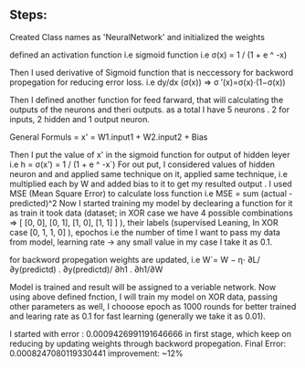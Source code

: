 ## Steps:

Created Class names as 'NeuralNetwork' and initialized the weights

defined an activation function i.e sigmoid function i.e σ(x) = 1 / (1 + e ^ -x)

Then I used derivative of Sigmoid function that is neccessory for backword propegation for reducing error loss. i.e dy/dx (σ(x)) => σ ′(x)=σ(x)⋅(1−σ(x))

Then I defined another function for feed farward, that will calculating the outputs of the neurons and theri outputs. as a total I have 5 neurons . 2 for inputs, 2 hidden and 1 output neuron.

General Formuls = x' = W1.input1 + W2.input2 + Bias

Then I put the value of x' in the sigmoid function for output of hidden leyer i.e h = σ(x') = 1 / (1 + e ^ -x`)
For out put, I considered values of hidden neuron and and applied same technique on it, applied same technique, i.e multiplied each by W and added bias to it to get my resulted output .
I used MSE (Mean Square Error) to calculate loss function i.e MSE = sum (actual -predicted)^2
Now I started training my model by declearing a function for it as train it took data (dataset; in XOR case we have 4 possible combinations => [ [0, 0], [0, 1], [1, 0], [1, 1] ] ), their labels (supervised Leaning, In XOR case [0, 1, 1, 0] ), epochos i.e the number of time I want to pass my data from model, learning rate -> any small value in my case I take it as 0.1.

for backword propegation weights are updated, i.e W`= W − η⋅ ∂L/∂y(predictd) . ∂y(predictd)/ ∂h1 . ∂h1/∂W

Model is trained and result will be assigned to a veriable network.
Now using above defined fnction, I will train my model on XOR data, passing other parameters as well, I chooose epoch as 1000 rounds for better trained and learing rate as 0.1 for fast learning (generally we take it as 0.01).

I started with error : 0.0009426991191646666 in first stage, which keep on reducing by updating weights through backword propegation.
Final Error: 0.0008247080119330441
improvement: ~12%

